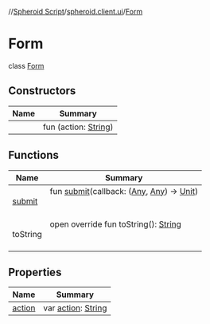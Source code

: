 //[Spheroid Script](../../index.md)/[spheroid.client.ui](../index.md)/[Form](index.md)



# Form  
 class [Form](index.md)   


## Constructors  
  
|  Name|  Summary| 
|---|---|
| [<init>](-init-.md)|  fun [<init>](-init-.md)(action: [String](../../spheroid/-string/index.md))   <br>


## Functions  
  
|  Name|  Summary| 
|---|---|
| [submit](submit.md)| fun [submit](submit.md)(callback: ([Any](../../spheroid/-any/index.md), [Any](../../spheroid/-any/index.md)) -> [Unit](../../spheroid/-unit/index.md))  <br><br><br>
| toString| open override fun toString(): [String](../../spheroid/-string/index.md)  <br><br><br>


## Properties  
  
|  Name|  Summary| 
|---|---|
| [action](index.md#spheroid.client.ui/Form/action/#/PointingToDeclaration/)|  var [action](index.md#spheroid.client.ui/Form/action/#/PointingToDeclaration/): [String](../../spheroid/-string/index.md)   <br>

